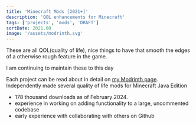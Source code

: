 ```yaml
---
title: 'Minecraft Mods [2021+]'
description: 'QOL enhancements for Minecraft'
tags: ['projects', 'mods', 'DRAFT']
sortDate: 2021.08
image: '/assets/modrinth.svg'
---
```

These are all QOL(quality of life), nice things to have that smooth the edges of a otherwise rough feature in the game.

I am continuing to maintain these to this day

Each project can be read about in detail on [my Modrinth page](https://modrinth.com/user/CassieNya/mods).
Independently made several quality of life mods for Minecraft Java Edition
- 178 thousand downloads as of February 2024.
- experience in working on adding functionality to a large, uncommented codebase
- early experience with collaborating with others on Github
